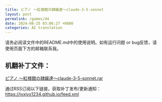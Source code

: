 ```yaml
---
title: ピアノ ～紅楼館の隷嬢達～claude-3-5-sonnet
layout: post
permalink: /games/44
date: 2024-08-25 03:06:27 +0800
categories: AI translation
---
```



请务必阅读文件中的README.md中的使用说明。如有运行问题 or bug反馈，请使用页面下方的邮箱联系我。

## 机翻补丁文件：

[ピアノ ～紅楼館の隷嬢達～claude-3-5-sonnet.rar](../resources/%E3%83%94%E3%82%A2%E3%83%8E%20%EF%BD%9E%E7%B4%85%E6%A5%BC%E9%A4%A8%E3%81%AE%E9%9A%B7%E5%AC%A2%E9%81%94%EF%BD%9Eclaude-3-5-sonnet.rar)

 

通过RSS订阅以下链接，获取补丁发布/更新通知：https://jyxjyx1234.github.io/feed.xml

